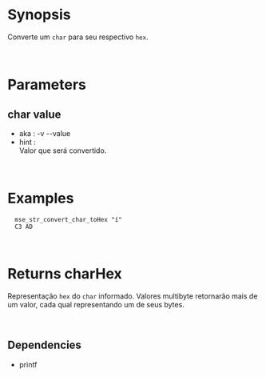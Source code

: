 # Synopsis

Converte um `char` para seu respectivo `hex`.



&nbsp;

# Parameters

## char value

- aka       : -v --value
- hint      :  
  Valor que será convertido.



&nbsp;

# Examples

``` shell
  mse_str_convert_char_toHex "í" 
  C3 AD
```



&nbsp;

# Returns charHex

Representação `hex` do `char` informado.
Valores multibyte retornarão mais de um valor, cada qual representando um de 
seus bytes.



&nbsp;

## Dependencies

- printf
